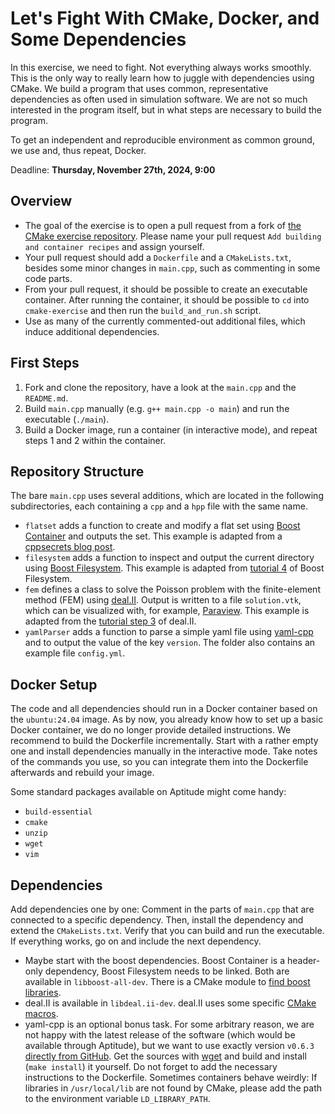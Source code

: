 # Let's Fight With CMake, Docker, and Some Dependencies

In this exercise, we need to fight. Not everything always works smoothly. This is the only way to really learn how to juggle with dependencies using CMake. We build a program that uses common, representative dependencies as often used in simulation software. We are not so much interested in the program itself, but in what steps are necessary to build the program.

To get an independent and reproducible environment as common ground, we use and, thus repeat, Docker.

Deadline: **Thursday, November 27th, 2024, 9:00**

## Overview

- The goal of the exercise is to open a pull request from a fork of [the CMake exercise repository](https://github.com/Simulation-Software-Engineering/cmake-exercise-wt2425). Please name your pull request `Add building and container recipes` and assign yourself.
- Your pull request should add a `Dockerfile` and a `CMakeLists.txt`, besides some minor changes in `main.cpp`, such as commenting in some code parts.
- From your pull request, it should be possible to create an executable container. After running the container, it should be possible to `cd` into `cmake-exercise` and then run the `build_and_run.sh` script.
- Use as many of the currently commented-out additional files, which induce additional dependencies.

## First Steps

1. Fork and clone the repository, have a look at the `main.cpp` and the `README.md`.
2. Build `main.cpp` manually (e.g. `g++ main.cpp -o main`) and run the executable (`./main`).
3. Build a Docker image, run a container (in interactive mode), and repeat steps 1 and 2 within the container.

## Repository Structure

The bare `main.cpp` uses several additions, which are located in the following subdirectories, each containing a `cpp` and a `hpp` file with the same name.

- `flatset` adds a function to create and modify a flat set using [Boost Container](https://www.boost.org/doc/libs/1_86_0/doc/html/container.html) and outputs the set. This example is adapted from a [cppsecrets blog post](http://cppsecrets.com/article.php?id=2834).
- `filesystem` adds a function to inspect and output the current directory using [Boost Filesystem](https://www.boost.org/doc/libs/1_86_0/libs/filesystem/doc/index.htm). This example is adapted from [tutorial 4](https://www.boost.org/doc/libs/1_86_0/libs/filesystem/example/tut4.cpp) of Boost Filesystem.
- `fem` defines a class to solve the Poisson problem with the finite-element method (FEM) using [deal.II](https://www.dealii.org/). Output is written to a file `solution.vtk`, which can be visualized with, for example, [Paraview](https://www.paraview.org/). This example is adapted from the [tutorial step 3](https://dealii.org/current/doxygen/deal.II/step_3.html) of deal.II.
- `yamlParser` adds a function to parse a simple yaml file using [yaml-cpp](https://github.com/jbeder/yaml-cpp) and to output the value of the key `version`. The folder also contains an example file `config.yml`.

## Docker Setup

The code and all dependencies should run in a Docker container based on the `ubuntu:24.04` image. As by now, you already know how to set up a basic Docker container, we do no longer provide detailed instructions. We recommend to build the Dockerfile incrementally. Start with a rather empty one and install dependencies manually in the interactive mode. Take notes of the commands you use, so you can integrate them into the Dockerfile afterwards and rebuild your image.

Some standard packages available on Aptitude might come handy:

- `build-essential`
- `cmake`
- `unzip`
- `wget`
- `vim`

## Dependencies

Add dependencies one by one: Comment in the parts of `main.cpp` that are connected to a specific dependency. Then, install the dependency and extend the `CMakeLists.txt`. Verify that you can build and run the executable. If everything works, go on and include the next dependency.

- Maybe start with the boost dependencies. Boost Container is a header-only dependency, Boost Filesystem needs to be linked. Both are available in `libboost-all-dev`. There is a CMake module to [find boost libraries](https://cmake.org/cmake/help/latest/module/FindBoost.html).
- deal.II is available in `libdeal.ii-dev`. deal.II uses some specific [CMake macros](https://www.dealii.org/current/users/cmake_user.html).
- yaml-cpp is an optional bonus task. For some arbitrary reason, we are not happy with the latest release of the software (which would be available through Aptitude), but we want to use exactly version `v0.6.3` [directly from GitHub](https://github.com/jbeder/yaml-cpp/releases/tag/yaml-cpp-0.6.3). Get the sources with [wget](https://linuxize.com/post/wget-command-examples/) and build and install (`make install`) it yourself. Do not forget to add the necessary instructions to the Dockerfile. Sometimes containers behave weirdly: If libraries in `/usr/local/lib` are not found by CMake, please add the path to the environment variable `LD_LIBRARY_PATH`.

